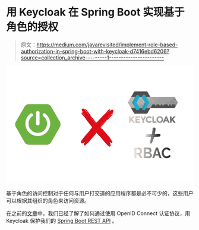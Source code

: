 # 用 Keycloak 在 Spring Boot 实现基于角色的授权

> 原文：<https://medium.com/javarevisited/implement-role-based-authorization-in-spring-boot-with-keycloak-d7416ebd6206?source=collection_archive---------1----------------------->

[![](img/220d0da7fdc099b09c98f64d9227933c.png)](https://javarevisited.blogspot.com/2013/07/role-based-access-control-using-spring-security-ldap-authorities-mapping-mvc.html)

基于角色的访问控制对于任何与用户打交道的应用程序都是必不可少的，这些用户可以根据其组织的角色来访问资源。

在之前的[文章](https://gauthier-cassany.com/posts/spring-boot-keycloak)中，我们已经了解了如何通过使用 OpenID Connect 认证协议，用 Keycloak 保护我们的 [Spring Boot REST API](/javarevisited/top-5-books-and-courses-to-learn-restful-web-services-in-java-using-spring-mvc-and-spring-boot-79ec4b351d12?source=---------17------------------) 。
